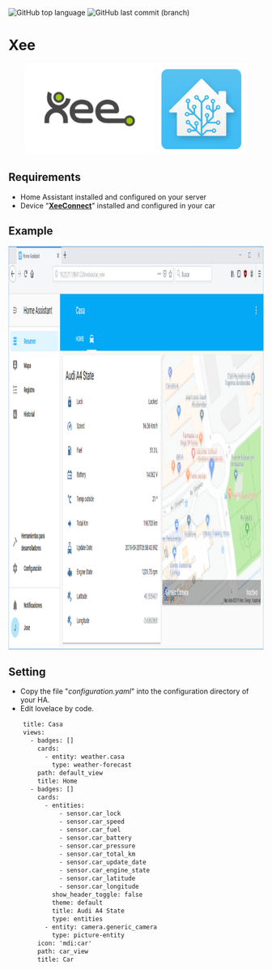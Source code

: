 ![GitHub top language](https://img.shields.io/github/languages/top/azagramac/XeeHomeAssistant.svg) ![GitHub last commit (branch)](https://img.shields.io/github/last-commit/azagramac/XeeHomeAssistant/master.svg)

# Xee
<p align="center">
        <img src="res/logo_xee.png" alt="PNG" height="180px" />
         <img src="res/logo_ha.png" alt="PNG" height="180px" />
</p>

## Requirements
- Home Assistant installed and configured on your server
- Device "**[XeeConnect](https://www.midas.es/midas-connect)**" installed and configured in your car



## Example
<p align="center">
        <img src="res/example.png" alt="PNG" height="795px" />
</p>


## Setting
- Copy the file "*configuration.yaml*" into the configuration directory of your HA.
- Edit lovelace by code.
```
    title: Casa
    views:
      - badges: []
        cards:
          - entity: weather.casa
            type: weather-forecast
        path: default_view
        title: Home
      - badges: []
        cards:
          - entities:
              - sensor.car_lock
              - sensor.car_speed
              - sensor.car_fuel
              - sensor.car_battery
              - sensor.car_pressure
              - sensor.car_total_km
              - sensor.car_update_date
              - sensor.car_engine_state
              - sensor.car_latitude
              - sensor.car_longitude
            show_header_toggle: false
            theme: default
            title: Audi A4 State
            type: entities
          - entity: camera.generic_camera
            type: picture-entity
        icon: 'mdi:car'
        path: car_view
        title: Car

